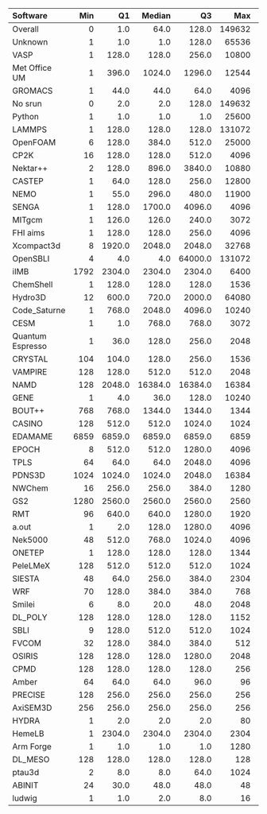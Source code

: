 | Software         |   Min |     Q1 |   Median |      Q3 |    Max |    Jobs |     Nodeh |   PercentUse |   Users |   Projects |
|:-----------------|------:|-------:|---------:|--------:|-------:|--------:|----------:|-------------:|--------:|-----------:|
| Overall          |     0 |    1.0 |     64.0 |   128.0 | 149632 | 1150131 | 4190661.9 |        100.0 |    1016 |        131 |
| Unknown          |     1 |    1.0 |      1.0 |   128.0 |  65536 |  536503 |  840617.2 |         20.1 |     466 |        100 |
| VASP             |     1 |  128.0 |    128.0 |   256.0 |  10800 |   67773 |  773105.5 |         18.4 |     153 |         17 |
| Met Office UM    |     1 |  396.0 |   1024.0 |  1296.0 |  12544 |   57162 |  372338.0 |          8.9 |      37 |          5 |
| GROMACS          |     1 |   44.0 |     44.0 |    64.0 |   4096 |   64362 |  285226.2 |          6.8 |     115 |          6 |
| No srun          |     0 |    2.0 |      2.0 |   128.0 | 149632 |  101133 |  279369.8 |          6.7 |     770 |        106 |
| Python           |     1 |    1.0 |      1.0 |     1.0 |  25600 |   74727 |  175271.7 |          4.2 |      64 |         26 |
| LAMMPS           |     1 |  128.0 |    128.0 |   128.0 | 131072 |   48951 |  173831.4 |          4.1 |      45 |         18 |
| OpenFOAM         |     6 |  128.0 |    384.0 |   512.0 |  25000 |    3122 |  170854.3 |          4.1 |      49 |         16 |
| CP2K             |    16 |  128.0 |    128.0 |   512.0 |   4096 |   37690 |  166966.7 |          4.0 |      48 |         11 |
| Nektar++         |     2 |  128.0 |    896.0 |  3840.0 |  10880 |     812 |  111427.1 |          2.7 |      14 |          4 |
| CASTEP           |     1 |   64.0 |    128.0 |   256.0 |  12800 |   10894 |  104648.3 |          2.5 |      46 |          8 |
| NEMO             |     1 |   55.0 |    296.0 |   480.0 |  11900 |    3306 |   73690.1 |          1.8 |      19 |          4 |
| SENGA            |     1 |  128.0 |   1700.0 |  4096.0 |   4096 |     182 |   55029.3 |          1.3 |       5 |          3 |
| MITgcm           |     1 |  126.0 |    126.0 |   240.0 |   3072 |   48592 |   54129.0 |          1.3 |      13 |          3 |
| FHI aims         |     1 |  128.0 |    128.0 |   256.0 |   4096 |   40225 |   52620.7 |          1.3 |      21 |          4 |
| Xcompact3d       |     8 | 1920.0 |   2048.0 |  2048.0 |  32768 |     906 |   51853.0 |          1.2 |       7 |          4 |
| OpenSBLI         |     4 |    4.0 |      4.0 | 64000.0 | 131072 |      27 |   40682.4 |          1.0 |       3 |          2 |
| iIMB             |  1792 | 2304.0 |   2304.0 |  2304.0 |   6400 |      93 |   40096.5 |          1.0 |       2 |          2 |
| ChemShell        |     1 |  128.0 |    128.0 |   128.0 |   1536 |    1581 |   35655.0 |          0.9 |      14 |          4 |
| Hydro3D          |    12 |  600.0 |    720.0 |  2000.0 |  64080 |     246 |   33180.2 |          0.8 |       4 |          3 |
| Code_Saturne     |     1 |  768.0 |   2048.0 |  4096.0 |  10240 |     173 |   30144.9 |          0.7 |       7 |          4 |
| CESM             |     1 |    1.0 |    768.0 |   768.0 |   3072 |     563 |   29531.3 |          0.7 |      10 |          1 |
| Quantum Espresso |     1 |   36.0 |    128.0 |   256.0 |   2048 |   20166 |   29325.5 |          0.7 |      46 |         10 |
| CRYSTAL          |   104 |  104.0 |    128.0 |   256.0 |   1536 |    1011 |   25546.0 |          0.6 |       6 |          4 |
| VAMPIRE          |   128 |  128.0 |    512.0 |   512.0 |   2048 |    1025 |   23157.4 |          0.6 |       5 |          2 |
| NAMD             |   128 | 2048.0 |  16384.0 | 16384.0 |  16384 |    3168 |   21851.8 |          0.5 |       3 |          2 |
| GENE             |     1 |    4.0 |     36.0 |   128.0 |  10240 |     229 |   18115.4 |          0.4 |      13 |          4 |
| BOUT++           |   768 |  768.0 |   1344.0 |  1344.0 |   1344 |      97 |   16971.4 |          0.4 |       1 |          1 |
| CASINO           |   128 |  512.0 |    512.0 |  1024.0 |   1024 |     197 |   14583.4 |          0.3 |       1 |          1 |
| EDAMAME          |  6859 | 6859.0 |   6859.0 |  6859.0 |   6859 |      22 |   14115.5 |          0.3 |       1 |          1 |
| EPOCH            |     8 |  512.0 |    512.0 |  1280.0 |   4096 |     390 |    8575.7 |          0.2 |       7 |          2 |
| TPLS             |    64 |   64.0 |     64.0 |  2048.0 |   4096 |      45 |    8177.9 |          0.2 |       2 |          1 |
| PDNS3D           |  1024 | 1024.0 |   1024.0 |  2048.0 |  16384 |     133 |    7996.9 |          0.2 |       2 |          1 |
| NWChem           |    16 |  256.0 |    256.0 |   384.0 |   1280 |   10885 |    7376.0 |          0.2 |      10 |          5 |
| GS2              |  1280 | 2560.0 |   2560.0 |  2560.0 |   2560 |    5361 |    6805.3 |          0.2 |       2 |          1 |
| RMT              |    96 |  640.0 |    640.0 |  1280.0 |   1920 |     349 |    6534.9 |          0.2 |       5 |          1 |
| a.out            |     1 |    2.0 |    128.0 |  1280.0 |   4096 |     880 |    5367.6 |          0.1 |      25 |         10 |
| Nek5000          |    48 |  512.0 |    768.0 |  1024.0 |   4096 |      44 |    4651.9 |          0.1 |       4 |          3 |
| ONETEP           |     1 |  128.0 |    128.0 |   128.0 |   1344 |    2338 |    4591.2 |          0.1 |       5 |          1 |
| PeleLMeX         |   128 |  512.0 |    512.0 |   512.0 |   1024 |      72 |    4579.2 |          0.1 |       3 |          1 |
| SIESTA           |    48 |   64.0 |    256.0 |   384.0 |   2304 |     503 |    4296.5 |          0.1 |       3 |          2 |
| WRF              |    70 |  128.0 |    384.0 |   384.0 |    768 |     113 |    3595.6 |          0.1 |       4 |          3 |
| Smilei           |     6 |    8.0 |     20.0 |    48.0 |   2048 |     513 |    1835.4 |          0.0 |       6 |          1 |
| DL_POLY          |   128 |  128.0 |    128.0 |   128.0 |   1152 |     177 |    1010.1 |          0.0 |       2 |          2 |
| SBLI             |     9 |  128.0 |    512.0 |   512.0 |   1024 |     219 |     392.5 |          0.0 |       3 |          3 |
| FVCOM            |    32 |  128.0 |    384.0 |   384.0 |    512 |      51 |     234.3 |          0.0 |       3 |          1 |
| OSIRIS           |   128 |  128.0 |    128.0 |  1280.0 |   2048 |       8 |     173.4 |          0.0 |       1 |          1 |
| CPMD             |   128 |  128.0 |    128.0 |   128.0 |    256 |      23 |     136.6 |          0.0 |       1 |          1 |
| Amber            |    64 |   64.0 |     64.0 |    96.0 |     96 |      19 |      99.5 |          0.0 |       1 |          1 |
| PRECISE          |   128 |  256.0 |    256.0 |   256.0 |    256 |      13 |      85.7 |          0.0 |       1 |          1 |
| AxiSEM3D         |   256 |  256.0 |    256.0 |   256.0 |    256 |     123 |      76.4 |          0.0 |       1 |          1 |
| HYDRA            |     1 |    2.0 |      2.0 |     2.0 |     80 |     163 |      71.7 |          0.0 |       6 |          3 |
| HemeLB           |     1 | 2304.0 |   2304.0 |  2304.0 |   2304 |      80 |      18.1 |          0.0 |       2 |          2 |
| Arm Forge        |     1 |    1.0 |      1.0 |     1.0 |   1280 |    1535 |      17.6 |          0.0 |      17 |         12 |
| DL_MESO          |   128 |  128.0 |    128.0 |   128.0 |    128 |       1 |      11.6 |          0.0 |       1 |          1 |
| ptau3d           |     2 |    8.0 |      8.0 |    64.0 |   1024 |     127 |      11.3 |          0.0 |       3 |          2 |
| ABINIT           |    24 |   30.0 |     48.0 |    48.0 |     48 |       6 |       3.3 |          0.0 |       1 |          1 |
| ludwig           |     1 |    1.0 |      2.0 |     8.0 |     16 |    1022 |       1.0 |          0.0 |       2 |          2 |